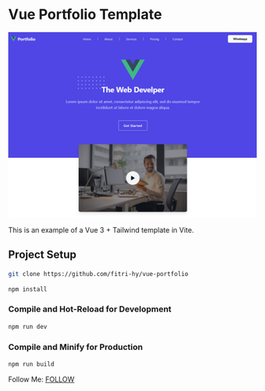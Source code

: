 # Vue Portfolio Template

<img src="./Screenshot 2024-02-27 225747.png"/>

This is an example of a Vue 3 + Tailwind template in Vite.

## Project Setup

```sh
git clone https://github.com/fitri-hy/vue-portfolio
```
```sh
npm install
```

### Compile and Hot-Reload for Development

```sh
npm run dev
```

### Compile and Minify for Production

```sh
npm run build
```

Follow Me: <a href="https://hy-tech.my.id/">FOLLOW</a>
